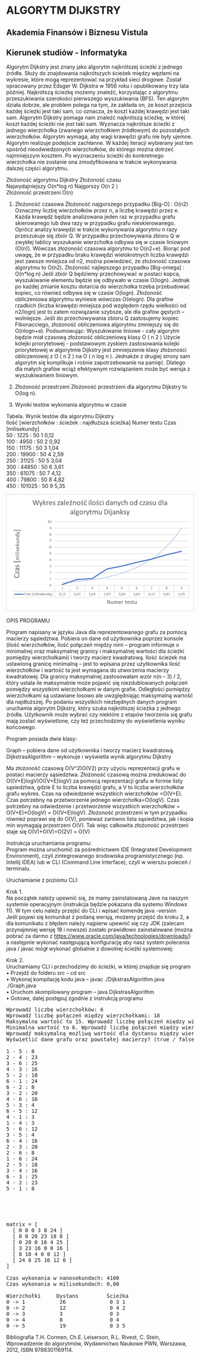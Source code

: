 # ALGORYTM DIJKSTRY

## Akademia Finansów i Biznesu Vistula
## Kierunek studiów - Informatyka

  Algorytm Dijkstry jest znany jako algorytm najkrótszej ścieżki z jednego źródła. Służy do znajdowania najkrótszych ścieżek między węzłami na wykresie, które mogą reprezentować na przykład sieci drogowe. Został opracowany przez Edsger W. Dijkstra w 1956 roku i opublikowany trzy lata później.
Najkrótszą ścieżkę możemy znaleźć, korzystając z algorytmu przeszukiwania szerokości pierwszego wyszukiwania (BFS). Ten algorytm działa dobrze, ale problem polega na tym, że zakłada on, że koszt przejścia każdej ścieżki jest taki sam, co oznacza, że koszt każdej krawędzi jest taki sam. Algorytm Dijkstry pomaga nam znaleźć najkrótszą ścieżkę, w której koszt każdej ścieżki nie jest taki sam. Wyznacza najkrótsze ścieżki z jednego wierzchołka (zwanego wierzchołkiem źródłowym) do pozostałych wierzchołków. Algorytm wymaga, aby wagi krawędzi grafu nie były ujemne.
Algorytm realizuje podejście zachłanne. W każdej iteracji wybierany jest ten spośród nieodwiedzonych wierzchołków, do którego można dotrzeć najmniejszym kosztem. Po wyznaczeniu ścieżki do konkretnego wierzchołka nie zostanie ona zmodyfikowana w trakcie wykonywania dalszej części algorytmu.

Złożoność algorytmu Dijkstry 
	Złożoność czasu 	  
	Najwydajniejszy	O(n*log n) 
	Najgorszy 	O(n 2 )  
	Złożoność przestrzeni 	O(n)  

1. Złożoność czasowa 
Złożoność najgorszego przypadku [Big-O] : O(n2) Oznaczmy liczbę wierzchołków przez n, a liczbę krawędzi przez e. Każda krawędź będzie analizowana jeden raz w przypadku grafu skierowanego lub dwa razy w przypadku grafu nieskierowanego. Oprócz analizy krawędzi w trakcie wykonywania algorytmu n razy przeszukuje się zbiór Q. W przypadku przechowywania zbioru Q w zwykłej tablicy wyszukanie wierzchołka odbywa się w czasie liniowym (O(n)). Wówczas złożoność czasowa algorytmu to O(n2+e). Biorąc pod uwagę, że w przypadku braku krawędzi wielokrotnych liczba krawędzi jest zawsze mniejsza od n2, można powiedzieć, że złożoność czasowa algorytmu to O(n2).
Złożoność najlepszego przypadku [Big-omega] : O(n*log n) Jeśli zbiór Q będziemy przechowywać w postaci kopca, wyszukiwanie elementu będzie się odbywało w czasie O(logn). Jednak po każdej zmianie kosztu dotarcia do wierzchołka trzeba przebudować kopiec, co również odbywa się w czasie O(logn). Złożoność obliczeniowa algorytmu wyniesie wówczas O(elogn). Dla grafów rzadkich (liczba krawędzi mniejsza pod względem rzędu wielkości od n2/logn) jest to zatem rozwiązanie szybsze, ale dla grafów gęstych – wolniejsze. Jeśli do przechowywania zbioru Q zastosujemy kopiec Fibonacciego, złożoność obliczeniowa algorytmu zmniejszy się do O(nlogn+e).
Podsumowując:
Wyszukiwanie liniowe - cały algorytm będzie miał czasową złożoność obliczeniową klasy O ( n 2 )
Użycie kolejki priorytetowej - podstawowym zyskiem zastosowania kolejki priorytetowej w algorytmie Dijkstry jest zmniejszenie klasy złożoności obliczeniowej z O ( n 2 ) na O ( n log n ). Jednakże z drugiej strony sam algorytm się komplikuje i rośnie zapotrzebowanie na pamięć. Dlatego dla małych grafów wciąż efektywnym rozwiązaniem może być wersja z wyszukiwaniem liniowym.

 
2. Złożoność przestrzeni 
Złożoność przestrzeni dla algorytmu Dijkstry to O(log n). 


3. Wyniki testów wykonania algorytmu w czasie

Tabela. Wynik testów dla algorytmu Dijkstry <br />
Ilość [wierzchołków : ścieżek : najdłuższa ścieżka]	Numer testu	Czas [milisekundy] <br />
50 : 1225 : 50	1	0,12<br />
100 : 4950 : 50	2	0,92<br />
150 : 11175 : 50	3	1,04<br />
200 : 19900 : 50	4	2,59<br />
250 : 31125 : 50	5	3,04<br />
300 : 44850 : 50	6	3,61<br />
350 : 61075 : 50	7	4,12<br />
400 : 79800 : 50	8	4,82<br />
450 : 101025 : 50	9	5,35<br />

![](img.png)

OPIS PROGRAMU 

Program napisany w języku Java dla reprezentowanego grafu za pomocą macierzy sąsiedztwa. Pobiera on dane od użytkownika poprzez konsole (ilość wierzchołków, ilość połączeń między nimi – program informuje o minimalnej oraz maksymalnej granicy i maksymalnej wartości dla ścieżki pomiędzy wierzchołkami) i tworzy macierz kwadratową. 
Ilość ścieżek ma ustawioną granicę minimalną – jest to wpisana przez użytkownika ilość wierzchołków i wartość ta jest wymagana do utworzenia macierzy kwadratowej. Dla granicy maksymalnej zastosowałam wzór n(n – 3) / 2, który ustala ile maksymalnie może pojawić się niezdublowanych połączeń pomiędzy wszystkimi wierzchołkami w danym grafie. Odległości pomiędzy wierzchołkami są ustawiane losowo ale uwzględniając maksymalną wartość dla najdłuższej. Po podaniu wszystkich niezbędnych danych program uruchamia algorytm Dijkstry, który szuka najkrótszej ścieżka z jednego źródła. Użytkownik może wybrać czy niektóre z etapów tworzenia się grafu mają zostać wyświetlone, czy też przechodzimy do wyświetlenia wyniku końcowego.

Program posiada dwie klasy:

Graph – pobiera dane od użytkownika i tworzy macierz kwadratową.<br />
DijkstrasAlgorithm – wykonuje i wyświetla wynik algorytmu Dijkstry<br />

Ma złożoność czasową O(V^2)O(V2) przy użyciu reprezentacji grafu w postaci macierzy sąsiedztwa. Złożoność czasową można zredukować do O((V+E)logV)O((V+E)logV) za pomocą reprezentacji grafu w formie listy sąsiedztwa, gdzie E to liczba krawędzi grafu, a V to liczba wierzchołków grafu wykres. Czas na odwiedzenie wszystkich wierzchołków =O(V+E). Czas potrzebny na przetworzenie jednego wierzchołka=O(logV). Czas potrzebny na odwiedzenie i przetworzenie wszystkich wierzchołków = O(V+E)*O(logV) = O((V+E)logV). Złożoność przestrzeni w tym przypadku również poprawi się do O(V), ponieważ zarówno lista sąsiedztwa, jak i kopia min wymagają przestrzeni O(V). Tak więc całkowita złożoność przestrzeni staje się O(V)+O(V)=O(2V) = O(V)

Instrukcja uruchamiania programu:<br />
Program można uruchomić za pośrednictwem IDE (Integrated Development Environment), czyli zintegrowanego środowiska programistycznego (np. Intellij IDEA) lub w CLI (Command Line Interface), czyli w wierszu poleceń / terminalu.  

Uruchamianie z poziomu CLI: 

Krok 1. <br />
Na początek należy upewnić się, że mamy zainstalowaną Jave na naszym systemie operacyjnym (instrukcja będzie pokazana dla systemu Windows 11). W tym celu należy przejść do CLI i wpisać komendę java -version  
Jeśli pojawi się komunikat z podaną wersją, możemy przejść do kroku 2, a dla komunikatu z błędem należy najpierw upewnić się czy JDK (zalecam przynajmniej wersję 18 i nowsze) zostało prawidłowo zainstalowane (można pobrać za darmo z https://www.oracle.com/java/technologies/downloads/) a następnie wykonać następującą konfigurację aby nasz system polecenia java / javac mógł wykonać globalnie z dowolnej ścieżki systemowej: 
 
Krok 2. <br />
Uruchamiamy CLI i przechodzimy do ścieżki, w której znajduje się program  <br />
•	Przejdź do folderu src – cd src <br />
•	Wykonaj kompilację kodu java – javac ./DijkstrasAlgorithm.java ./Graph.java <br />
•	Uruchom skompilowany program – java DijkstrasAlgorithm<br />
•	Gotowe, dalej postępuj zgodnie z instrukcją programu <br />

<pre>
Wprowadź liczbę wierzchołków: 6
Wprowadź liczbę połączeń między wierzchołkami: 18
Maksymalna wartość to 15. Wprowadź liczbę połączeń między wierzchołkami: 2
Minimalna wartość to 6. Wprowadź liczbę połączeń między wierzchołkami: 12
Wprowadź maksymalną możliwą wartość dla dystansu między wierzchołkami: 25
Wyświetlić dane grafu oraz powstałej macierzy? (true / false) true

1 - 5 : 8
2 - 4 : 23
3 - 6 : 25
4 - 3 : 16
5 - 2 : 18
6 - 1 : 24
6 - 2 : 8
3 - 2 : 20
4 - 6 : 16
5 - 3 : 4
6 - 5 : 12
4 - 1 : 3
1 - 4 : 3
5 - 6 : 12
3 - 5 : 4
6 - 4 : 16
2 - 3 : 20
2 - 6 : 8
1 - 6 : 24
2 - 5 : 18
3 - 4 : 16
6 - 3 : 25
4 - 2 : 23
5 - 1 : 8





matrix = [
  [ 0 0 0 3 8 24 ]
  [ 0 0 20 23 18 8 ]
  [ 0 20 0 16 4 25 ]
  [ 3 23 16 0 0 16 ]
  [ 8 18 4 0 0 12 ]
  [ 24 8 25 16 12 0 ]
]

Czas wykonania w nanosekundach: 4100
Czas wykonania w milisekundach: 0,00

Wierzchołki     Dystans         Ścieżka
0 -> 1           26              0 3 1
0 -> 2           12              0 4 2
0 -> 3           3               0 3
0 -> 4           8               0 4
0 -> 5           19              0 3 5
</pre>

Bibliografia
T.H. Cormen, Ch.E. Leiserson, R.L. Rivest, C. Stein, Wprowadzenie do algorytmów, Wydawnictwo Naukowe PWN, Warszawa, 2012, ISBN 9788301169114.
